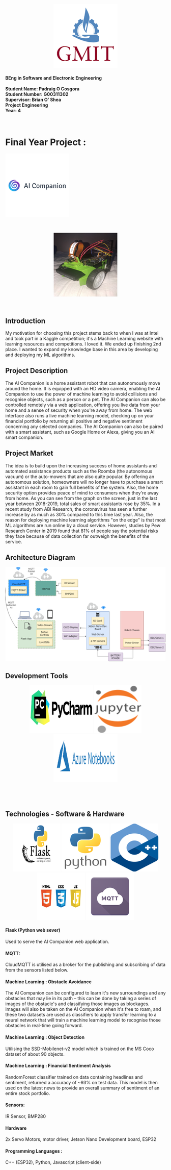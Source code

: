 <p align="center">
  <img width="200" height="200" src="/Pictures/gmit.png/">
  <h4 align="left">BEng in Software and Electronic Engineering<br><br>
  Student Name: Padraig O Cosgora<br>
  Student Number: G00311302<br>
  Supervisor: Brian O’ Shea<br>
  Project Engineering<br>
  Year: 4
  </h4>
</p>

<br>

<p align="center">
<h1>Final Year Project : </h1>
<img width="200" height="200" src="/Pictures/logo.png/">
</p>

<br>

<p align="center">
  <img width="200" height="200" src="/Pictures/aiCompanion.jpg/">
</p>



<br>

<h2 align="left"><b>Introduction</b></h2>
My motivation for choosing this project stems back to when I was at Intel and took part in a Kaggle 
competition; it's a Machine Learning website with learning resources and competitions. I loved it. We ended up 
finishing 2nd place. I wanted to expand my knowledge base in this area by developing and deploying my ML algorithms.

<h2 align="left"><b>Project Description</b></h2>
The AI Companion is a home assistant robot that can autonomously move around the home. It is equipped 
with an HD video camera, enabling the AI Companion to use the power of machine learning to avoid collisions and 
recognise objects, such as a person or a pet. The AI Companion can also be controlled remotely via a web application, 
offering you live data from your home and a sense of security when you're away from home. The web interface also runs a 
live machine learning model, checking up on your financial portfolio by returning all positive and negative sentiment 
concerning any selected companies.  The AI Companion can also be paired with a smart assistant, such as Google Home or 
Alexa, giving you an AI smart companion.

<h2 align="left"><b>Project Market </b></h2>

The idea is to build upon the increasing success of home assistants and automated assistance products such as the Roomba
 (the autonomous vacuum) or the auto-mowers that are also quite popular. By offering an autonomous solution, homeowners 
 will no longer have to purchase a smart assistant in each room to gain full benefits of the system. Also, the home 
 security option provides peace of mind to consumers when they're away from home. As you can see from the graph on the 
 screen, just in the last year between 2018-2019, total sales of smart assistants rose by 35%. In a recent study from 
 ABI Research, the coronavirus has seen a further increase by as much as 30% compared to this time last year. Also, the 
 reason for deploying machine learning algorithms "on the edge" is that most ML algorithms are run online by a cloud 
 service. However, studies by Pew Research Center in 2019 found that 81% of people say the potential risks they face 
 because of data collection far outweigh the benefits of the service.
 
<h2 align="left"><b>Architecture Diagram</b></h2>
<p align="center">
  <img src="/Pictures/architecturalDiagram.png/">
</p>

<h2><b>Development Tools</b></h2>
<p align="center">
<img width="200" height="150" src="/Pictures/logos/pycharm.png/">
<img width="150" height="150" src="/Pictures/logos/Jupyter.svg/">
<img width="200" height="150" src="/Pictures/logos/azure.png/">
<p>
<br>
<h2><br>Technologies - Software & Hardware</b></h2>
<p align="center">
<img width="150" height="150" src="/Pictures/logos/flask.png/">
<img width="150" height="150" src="/Pictures/logos/python.png/">
<img width="150" height="150" src="/Pictures/logos/cplusplus.png/">
<img width="150" height="150" src="/Pictures/logos/3piece.jpg/">
<img width="150" height="150" src="/Pictures/logos/mqtt.png/">
<p>

<h4><b>Flask (Python web sever)</b></h4>   

Used to serve the AI Companion web application.
<h4><b>MQTT:</b></h4>
CloudMQTT is utilised as a broker for the publishing and subscribing of data from the sensors listed below.
<h4><b>Machine Learning : Obstacle Avoidance</b></h4>
The AI Companion can be configured to learn it's new surroundings and any obstacles that may lie in its path – this can 
be done by taking a series of images of the obstacle's and classifying those images as blockages. Images will also be 
taken on the AI Companion when it's free to roam, and these two datasets are used as classifiers to apply transfer 
learning to a neural network that will train a machine learning model to recognise those obstacles in real-time going 
forward.
<h4><b>Machine Learning : Object Detection</b></h4>
Utilising the SSD-Mobilenet-v2 model which is trained on the MS Coco dataset of about 90 objects.
<h4><b>Machine Learning : Financial Sentiment Analysis</b></h4>
RandomForest classifier trained on data containing headlines and sentiment, returned a accuracy of ~93% on test data. 
This model is then used on the latest news to provide an overall summary of sentiment of an entire stock portfolio.
<h4><b>Sensors:</b></h4>
IR Sensor, BMP280
<h4><b>Hardware</b></h4>
2x Servo Motors, motor driver, Jetson Nano Development board, ESP32
<h4><b>Programming Languages :</b></h4>
C++ (ESP32), Python, Javascript (client-side)
